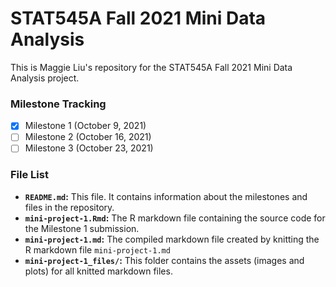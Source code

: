 # STAT545A Fall 2021 Mini Data Analysis

This is Maggie Liu's repository for the STAT545A Fall 2021 Mini Data Analysis project.

### Milestone Tracking

- [x] Milestone 1 (October 9, 2021)
- [ ] Milestone 2 (October 16, 2021)
- [ ] Milestone 3 (October 23, 2021)

### File List

- **`README.md`:** This file. It contains information about the milestones and files in the repository.
- **`mini-project-1.Rmd`:** The R markdown file containing the source code for the Milestone 1 submission.
- **`mini-project-1.md`:** The compiled markdown file created by knitting the R markdown file `mini-project-1.md`
- **`mini-project-1_files/`:** This folder contains the assets (images and plots) for all knitted markdown files.
